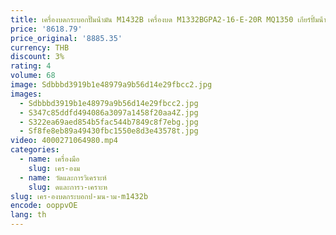 ```yaml
---
title: เครื่องบดกระบอกปั๊มน้ํามัน M1432B เครื่องบด M1332BGPA2-16-E-20R MQ1350 เกียร์ปั้มน้ํามัน
price: '8618.79'
price_original: '8885.35'
currency: THB
discount: 3%
rating: 4
volume: 68
image: Sdbbbd3919b1e48979a9b56d14e29fbcc2.jpg
images:
  - Sdbbbd3919b1e48979a9b56d14e29fbcc2.jpg
  - S347c85ddfd494086a3097a1458f20aa4Z.jpg
  - S322ea69aed854b5fac544b7849c8f7ebg.jpg
  - Sf8fe8eb89a49430fbc1550e8d3e43578t.jpg
video: 4000271064980.mp4
categories:
  - name: เครื่องมือ
    slug: เคร-องม
  - name: วัดและการวิเคราะห์
    slug: ดและการว-เคราะห
slug: เคร-องบดกระบอกป-มน-าม-m1432b
encode: ooppvOE
lang: th
---
```

  